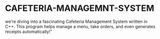 # CAFETERIA-MANAGEMNT-SYSTEM
 we’re diving into a fascinating Cafeteria Management System written in C++. This program helps manage a menu, take orders, and even generates receipts automatically!"
